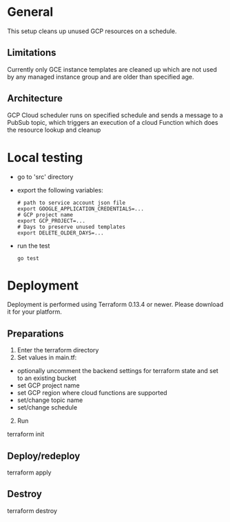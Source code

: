 # General

This setup cleans up unused GCP resources on a schedule.

## Limitations

Currently only GCE instance templates are cleaned up which are not used by any managed instance group and are older than specified age.

## Architecture

GCP Cloud scheduler runs on specified schedule and sends a message to a PubSub topic, which triggers an execution of a cloud Function which does the resource lookup and cleanup


# Local testing

- go to 'src' directory
- export the following variables:

    ```
    # path to service account json file
    export GOOGLE_APPLICATION_CREDENTIALS=...
    # GCP project name 
    export GCP_PROJECT=...
    # Days to preserve unused templates
    export DELETE_OLDER_DAYS=...
    ```

- run the test

    ```
    go test
    ```

# Deployment

Deployment is performed using Terraform 0.13.4 or newer. Please download it for your platform.

## Preparations

1. Enter the terraform directory
1. Set values in main.tf:

- optionally uncomment the backend settings for terraform state and set to an existing bucket
- set GCP project name
- set GCP region where cloud functions are supported
- set/change topic name
- set/change schedule


2. Run

terraform init

## Deploy/redeploy

terraform apply

## Destroy

terraform destroy